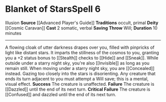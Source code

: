 ﻿---
actions: '[two-actions]'
area: null
bloodline: null
component:
- Somatic
- Verbal
cost: null
deity:
- '[[DATABASE/deity/Cosmic Caravan|Cosmic Caravan]]'
- '[[DATABASE/deity/Cosmic Caravan|Cosmic Caravan]]'
domain: null
duration: 10 minutes
element: null
heighten: null
heighten_level: '6'
id: '671'
lesson: null
level: '6'
mystery: null
name: Blanket of Stars
patron_theme: null
range: null
rarity: Common
requirement: null
saving_throw: Will
school: Illusion
source: '[[DATABASE/source/Advanced Player''s Guide|Advanced Player''s Guide]]'
target: null
tradition:
- Occult
- Primal
trait:
- '[[DATABASE/trait/Illusion|Illusion]]'
trigger: null
type: Spell

---
# Blanket of Stars<span class="item-type">Spell 6</span>

<span class="item-trait">Illusion</span>
**Source** [[Advanced Player's Guide]] 
**Traditions** occult, primal
**Deity** [[Cosmic Caravan]]
**Cast** <span class="action-icon">2</span> somatic, verbal
**Saving Throw** Will; **Duration** 10 minutes

---
A flowing cloak of utter darkness drapes over you, filled with pinpricks of light like distant stars. It imparts the stillness of the cosmos to you, granting you a +2 status bonus to [[Stealth]] checks to [[Hide]] and [[Sneak]]. While outside under a starry night sky, you're also [[Invisible]] as long as you remain still. When moving under a starry night sky, you are [[Concealed]] instead.
 Gazing too closely into the stars is disorienting. Any creature that ends its turn adjacent to you must attempt a Will save; this is a mental, visual effect.
**Success** The creature is unaffected.
**Failure** The creature is [[Dazzled]] until the end of its next turn.
**Critical Failure** The creature is [[Confused]] and dazzled until the end of its next turn.